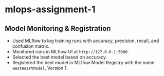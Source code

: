 # mlops-assignment-1
## Model Monitoring & Registration
- Used MLflow to log training runs with accuracy, precision, recall, and confusion matrix.
- Monitored runs in MLflow UI at `http://127.0.0.1:5000`.
- Selected the best model based on accuracy.
- Registered the best model in MLflow Model Registry with the name `BestHeartModel`, Version 1.
